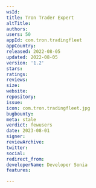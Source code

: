 ```yaml
---
wsId: 
title: Tron Trader Expert
altTitle: 
authors: 
users: 50
appId: com.tron.tradingfleet
appCountry: 
released: 2022-08-05
updated: 2022-08-05
version: '1.2'
stars: 
ratings: 
reviews: 
size: 
website: 
repository: 
issue: 
icon: com.tron.tradingfleet.jpg
bugbounty: 
meta: stale
verdict: fewusers
date: 2023-08-01
signer: 
reviewArchive: 
twitter: 
social: 
redirect_from: 
developerName: Developer Sonia
features: 

---
```


